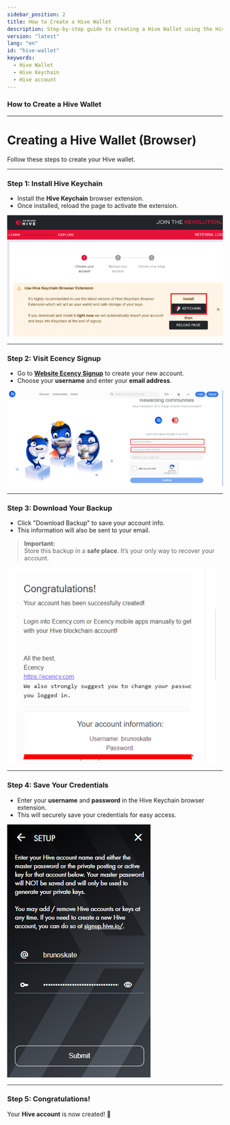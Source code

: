 ```yaml
---
sidebar_position: 2
title: How to Create a Hive Wallet  
description: Step-by-step guide to creating a Hive Wallet using the Hive Keychain extension. Learn how to sign up on Ecency, back up your account, and securely save your credentials.
version: "latest"
lang: "en"
id: "hive-wallet"
keywords:
  - Hive Wallet
  - Hive Keychain
  - Hive account
---
```


### How to Create a Hive Wallet

---

# Creating a Hive Wallet (Browser)

Follow these steps to create your Hive wallet.

---

### Step 1: Install Hive Keychain

- Install the **Hive Keychain** browser extension.  
- Once installed, reload the page to activate the extension.

![Install Hive Keychain](../../../../../src/assets/Hive-Wallet/1.png)

---

### Step 2: Visit Ecency Signup

- Go to <a href="https://ecency.com/signup" class="button-link" target="_blank">**Website Ecency Signup**</a> to create your new account.
- Choose your **username** and enter your **email address**.

![Signup Page](../../../../../src/assets/Hive-Wallet/2.png)

---

### Step 3: Download Your Backup

- Click "Download Backup" to save your account info.  
- This information will also be sent to your email.  

> **Important:**  
> Store this backup in a **safe place**. It’s your only way to recover your account.

![Account Backup](../../../../../src/assets/Hive-Wallet/3.png)

---

### Step 4: Save Your Credentials

- Enter your **username** and **password** in the Hive Keychain browser extension.  
- This will securely save your credentials for easy access.

![Save Credentials](../../../../../src/assets/Hive-Wallet/4.png)

---

### Step 5: Congratulations!

Your **Hive account** is now created! 🎉  

